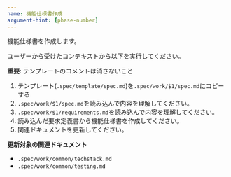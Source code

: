```yaml
---
name: 機能仕様書作成
argument-hint: [phase-number]
---
```


機能仕様書を作成します。

ユーザーから受けたコンテキストから以下を実行してください。

**重要**: テンプレートのコメントは消さないこと

1. テンプレート(`.spec/template/spec.md`)を`.spec/work/$1/spec.md`にコピーする
2. `.spec/work/$1/spec.md`を読み込んで内容を理解してください。
3. `.spec/work/$1/requirements.md`を読み込んで内容を理解してください。
4. 読み込んだ要求定義書から機能仕様書を作成してください。
5. 関連ドキュメントを更新してください。

**更新対象の関連ドキュメント**

- `.spec/work/common/techstack.md`
- `.spec/work/common/testing.md`